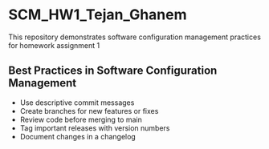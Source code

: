# SCM_HW1_Tejan_Ghanem
This repository demonstrates software configuration management practices for homework assignment 1

## Best Practices in Software Configuration Management

- Use descriptive commit messages
- Create branches for new features or fixes
- Review code before merging to main
- Tag important releases with version numbers
- Document changes in a changelog
